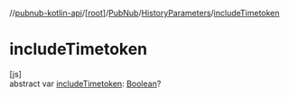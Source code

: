 //[pubnub-kotlin-api](../../../../index.md)/[[root]](../../index.md)/[PubNub](../index.md)/[HistoryParameters](index.md)/[includeTimetoken](include-timetoken.md)

# includeTimetoken

[js]\
abstract var [includeTimetoken](include-timetoken.md): [Boolean](https://kotlinlang.org/api/core/kotlin-stdlib/kotlin/-boolean/index.html)?
